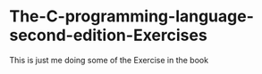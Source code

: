 # The-C-programming-language-second-edition-Exercises
 This is just me doing some of the Exercise in the book
